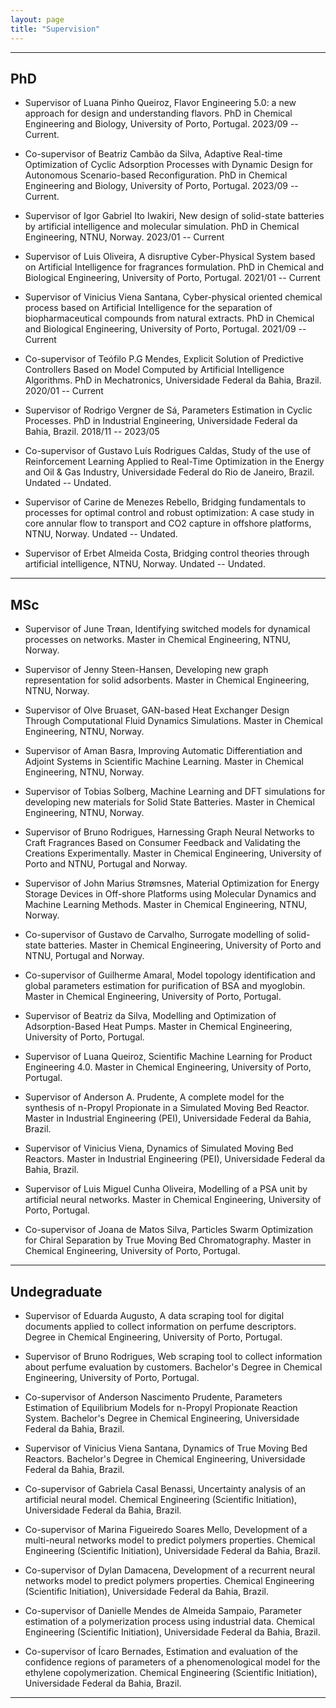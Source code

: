 ```yaml
---
layout: page
title: "Supervision"
---
```


---
## PhD
  - Supervisor of Luana Pinho Queiroz, Flavor Engineering 5.0: a new approach for design and understanding flavors. PhD in Chemical Engineering and Biology, University of Porto, Portugal. 2023/09 -- Current. 

  - Co-supervisor of Beatriz Cambão da Silva, Adaptive Real-time Optimization of Cyclic Adsorption Processes with Dynamic Design for Autonomous Scenario-based Reconfiguration. PhD in Chemical Engineering and Biology, University of Porto, Portugal. 2023/09 -- Current.  
  
  - <span> Supervisor of Igor Gabriel Ito Iwakiri, New design of solid-state batteries by artificial intelligence and molecular simulation. PhD in Chemical Engineering, NTNU, Norway.  </span><span> 2023/01 -- Current</span>

  - <span> Supervisor of Luis Oliveira, A disruptive Cyber-Physical System based on Artificial Intelligence for fragrances formulation. PhD in Chemical and Biological Engineering, University of Porto, Portugal. </span><span>2021/01 -- Current</span>

  - <span> Supervisor of Vinicius Viena Santana, Cyber-physical oriented chemical process based on Artificial Intelligence for the separation of biopharmaceutical compounds from natural extracts. PhD in Chemical and Biological Engineering, University of Porto, Portugal. </span><span> 2021/09 -- Current</span>

  - <span> Co-supervisor of Teófilo P.G Mendes, Explicit Solution of Predictive Controllers Based on Model Computed by Artificial Intelligence Algorithms. PhD in Mechatronics, Universidade Federal da Bahia, Brazil. </span><span> 2020/01 -- Current</span>

  - <span> Supervisor of Rodrigo Vergner de Sá, Parameters Estimation in Cyclic Processes. PhD in Industrial Engineering, Universidade Federal da Bahia, Brazil. </span><span> 2018/11 -- 2023/05</span>

  - Co-supervisor of Gustavo Luís Rodrigues Caldas, Study of the use of Reinforcement Learning Applied to Real-Time Optimization in the Energy and Oil & Gas Industry, Universidade Federal do Rio de Janeiro, Brazil. Undated -- Undated.

  - Supervisor of Carine de Menezes Rebello, Bridging fundamentals to processes for optimal control and robust optimization: A case study in core annular flow to transport and CO2 capture in offshore platforms, NTNU, Norway. Undated -- Undated.

  - Supervisor of Erbet Almeida Costa, Bridging control theories through artificial intelligence, NTNU, Norway. Undated -- Undated. 

---
## MSc

  - Supervisor of June Trøan, Identifying switched models for dynamical processes on networks. Master in Chemical Engineering, NTNU, Norway.

  - Supervisor of Jenny Steen-Hansen, Developing new graph representation for solid adsorbents. Master in Chemical Engineering, NTNU, Norway.

  - Supervisor of Olve Bruaset, GAN-based Heat Exchanger Design Through Computational Fluid Dynamics Simulations. Master in Chemical Engineering, NTNU, Norway.

  - Supervisor of Aman Basra, Improving Automatic Differentiation and Adjoint Systems in Scientific Machine Learning. Master in Chemical Engineering, NTNU, Norway.

  - Supervisor of Tobias Solberg, Machine Learning and DFT simulations for developing new materials for Solid State Batteries. Master in Chemical Engineering, NTNU, Norway. 

  - Supervisor of Bruno Rodrigues, Harnessing Graph Neural Networks to Craft Fragrances Based on Consumer Feedback and Validating the Creations Experimentally. Master in Chemical Engineering, University of Porto and NTNU, Portugal and Norway.

  - Supervisor of John Marius Strømsnes, Material Optimization for Energy Storage Devices in Off-shore Platforms using Molecular Dynamics and Machine Learning Methods. Master in Chemical Engineering, NTNU, Norway.

  - Co-supervisor of Gustavo de Carvalho, Surrogate modelling of solid-state batteries. Master in Chemical Engineering, University of Porto and NTNU, Portugal and Norway.
  
  - Co-supervisor of Guilherme Amaral, Model topology identification and global parameters estimation for purification of BSA and myoglobin. Master in Chemical Engineering, University of Porto, Portugal.
  
  - Supervisor of Beatriz da Silva, Modelling and Optimization of Adsorption-Based Heat Pumps. Master in Chemical Engineering, University of Porto, Portugal. 

  - Supervisor of Luana Queiroz, Scientific Machine Learning for Product Engineering 4.0. Master in Chemical Engineering, University of Porto, Portugal. 
  
  - Supervisor of Anderson A. Prudente, A complete model for the synthesis of n-Propyl Propionate in a Simulated Moving Bed Reactor. Master in Industrial Engineering (PEI), Universidade Federal da Bahia, Brazil.

  - Supervisor of Vinicius Viena, Dynamics of Simulated Moving Bed Reactors. Master in Industrial Engineering (PEI), Universidade Federal da Bahia, Brazil.

  - Supervisor of Luis Miguel Cunha Oliveira, Modelling of a PSA unit by artificial neural networks. Master in Chemical Engineering, University of Porto, Portugal.

  - Co-supervisor of Joana de Matos Silva, Particles Swarm Optimization for Chiral Separation by True Moving Bed Chromatography. Master in Chemical Engineering, University of Porto, Portugal.

---
## Undegraduate

  - Supervisor of Eduarda Augusto, A data scraping tool for digital documents applied to collect information on perfume descriptors. Degree in Chemical Engineering, University of Porto, Portugal.
   
  - Supervisor of Bruno Rodrigues, Web scraping tool to collect information about perfume evaluation by customers. Bachelor's Degree in Chemical Engineering, University of Porto, Portugal.
  
  - Co-supervisor of Anderson Nascimento Prudente, Parameters Estimation of Equilibrium Models for n-Propyl Propionate Reaction System. Bachelor's Degree in Chemical Engineering, Universidade Federal da Bahia, Brazil.

  - Supervisor of Vinicius Viena Santana, Dynamics of True Moving Bed Reactors. Bachelor's Degree in Chemical Engineering, Universidade Federal da Bahia, Brazil. 

  - Co-supervisor of Gabriela Casal Benassi, Uncertainty analysis of an artificial neural model. Chemical Engineering (Scientific Initiation), Universidade Federal da Bahia, Brazil. 
    
  - Co-supervisor of Marina Figueiredo Soares Mello, Development of a multi-neural networks model to predict polymers properties. Chemical Engineering (Scientific Initiation), Universidade Federal da Bahia, Brazil.
    
  - Co-supervisor of Dylan Damacena, Development of a recurrent neural networks model to predict polymers properties. Chemical Engineering (Scientific Initiation), Universidade Federal da Bahia, Brazil.
    
  - Co-supervisor of Danielle Mendes de Almeida Sampaio, Parameter estimation of a polymerization process using industrial data. Chemical Engineering (Scientific Initiation), Universidade Federal da Bahia, Brazil.
    
  - Co-supervisor of Ícaro Bernades, Estimation and evaluation of the confidence regions of parameters of a phenomenological model for the ethylene copolymerization. Chemical Engineering (Scientific Initiation), Universidade Federal da Bahia, Brazil.

---
